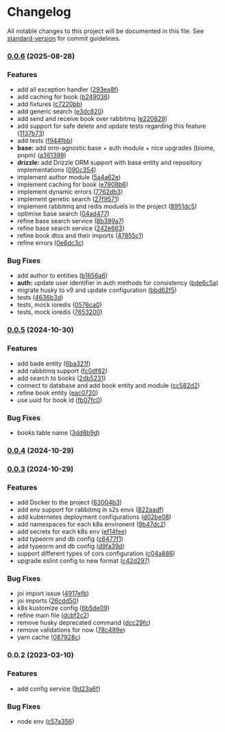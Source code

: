 # Changelog

All notable changes to this project will be documented in this file. See [standard-version](https://github.com/conventional-changelog/standard-version) for commit guidelines.

### [0.0.6](https://github.com/MRdevX/nestifined-ms-framework/compare/v0.0.5...v0.0.6) (2025-08-28)


### Features

* add all exception handler ([293ea8f](https://github.com/MRdevX/nestifined-ms-framework/commit/293ea8f8cb064743b180a96dbd0349234d81f070))
* add caching for book ([b249036](https://github.com/MRdevX/nestifined-ms-framework/commit/b24903658bfd81002248f4e074454bbf87ab77ac))
* add fixtures ([c7220bb](https://github.com/MRdevX/nestifined-ms-framework/commit/c7220bbbf2a725d80a2ffa05f7cda3513f8856af))
* add generic search ([e3dc820](https://github.com/MRdevX/nestifined-ms-framework/commit/e3dc8205fc02a6224673b5cc1a1ec6fa5e014fe3))
* add send and receive book over rabbitmq ([e220829](https://github.com/MRdevX/nestifined-ms-framework/commit/e2208296c0a050a91af14ec6dae1d1d76987e771))
* add support for safe delete and update tests regarding this feature ([1137b73](https://github.com/MRdevX/nestifined-ms-framework/commit/1137b731d419d27befea0797757510db44e5eb73))
* add tests ([f944fbb](https://github.com/MRdevX/nestifined-ms-framework/commit/f944fbbb2ed917f9779f567711d4d8e36fee2743))
* **base:** add orm-agnostic base + auth module + nice upgrades (biome, pnpm) ([a361399](https://github.com/MRdevX/nestifined-ms-framework/commit/a361399026d049f1cb8f811e36ab05ed10ef4f4c))
* **drizzle:** add Drizzle ORM support with base entity and repository implementations ([090c354](https://github.com/MRdevX/nestifined-ms-framework/commit/090c3548b6c67b7d840af2e42a0ba51f8e31ea3c))
* implement author module ([5a4a62e](https://github.com/MRdevX/nestifined-ms-framework/commit/5a4a62ee91437154190e6a90c2e0b3fd6aa84921))
* implement caching for book ([e7908b6](https://github.com/MRdevX/nestifined-ms-framework/commit/e7908b680a881cdab8adf8dd9c39f86a9825c590))
* implement dynamic errors ([7762db3](https://github.com/MRdevX/nestifined-ms-framework/commit/7762db391d11f46502ec979a150cd2c191aa722c))
* implement genetic search ([27f9571](https://github.com/MRdevX/nestifined-ms-framework/commit/27f95711cbc9ad0796f565bb658b72e25d58dafa))
* implement rabbitmq and redis moduels in the project ([8951dc5](https://github.com/MRdevX/nestifined-ms-framework/commit/8951dc55a299d232614fe9c3dcf257995264dc2f))
* optimise base search ([04ad477](https://github.com/MRdevX/nestifined-ms-framework/commit/04ad4777404bff271d546eb72f95eba6a57e8d56))
* refine base search service ([8b399a7](https://github.com/MRdevX/nestifined-ms-framework/commit/8b399a7c28e8815d1245aa357c4729b904d0ba02))
* refine base search service ([242e663](https://github.com/MRdevX/nestifined-ms-framework/commit/242e6639e670c314c76f49caf67e7a3ef0cd4d52))
* refine book dtos and their imports ([47855c1](https://github.com/MRdevX/nestifined-ms-framework/commit/47855c12e73ace42b14252c1378d973e7bf2bc42))
* refine errors ([0e6dc3c](https://github.com/MRdevX/nestifined-ms-framework/commit/0e6dc3cd00427d77b3755ecc5f18270ad60e5114))


### Bug Fixes

* add author to entities ([b1656a6](https://github.com/MRdevX/nestifined-ms-framework/commit/b1656a6e393a23058190c2a544df174cfda8252c))
* **auth:** update user identifier in auth methods for consistency ([bde6c5a](https://github.com/MRdevX/nestifined-ms-framework/commit/bde6c5a72ee73c3cd46b1d83996c027523693e88))
* migrate husky to v9 and update configuration ([bbd62f5](https://github.com/MRdevX/nestifined-ms-framework/commit/bbd62f58b29ed9d4d31f16eb482a8b082fdd90d6))
* tests ([4636b3d](https://github.com/MRdevX/nestifined-ms-framework/commit/4636b3dffcd72db25eb16af975576c9588bbc802))
* tests, mock ioredis ([0576ca0](https://github.com/MRdevX/nestifined-ms-framework/commit/0576ca00e9587f1523abd1f3448b36aa766b77c0))
* tests, mock ioredis ([7653200](https://github.com/MRdevX/nestifined-ms-framework/commit/76532007c6d297fcc3d3100acbcc7a3d3f9f6b63))

### [0.0.5](https://github.com/MRdevX/nestifined-ms-framework/compare/v0.0.4...v0.0.5) (2024-10-30)


### Features

* add bade entity ([6ba321f](https://github.com/MRdevX/nestifined-ms-framework/commit/6ba321fee5a9a152e3d8ef2608927f4e612ce8ac))
* add rabbitmq support ([fc0df82](https://github.com/MRdevX/nestifined-ms-framework/commit/fc0df828ba026d13f42cae0d1e167c2c77421629))
* add search to books ([2db5231](https://github.com/MRdevX/nestifined-ms-framework/commit/2db5231618e56690b54302ab3e889f6757288c12))
* connect to database and add book entity and module ([cc582d2](https://github.com/MRdevX/nestifined-ms-framework/commit/cc582d2fbb4e114a5ee6428d4283bf6a4b7e232c))
* refine book entity ([eac0720](https://github.com/MRdevX/nestifined-ms-framework/commit/eac0720fa0f6996ef431d2710fa68533c8546bab))
* use uuid for book id ([fb07fc0](https://github.com/MRdevX/nestifined-ms-framework/commit/fb07fc09498d432b5d4c0a210c00c9550a731d24))


### Bug Fixes

* books table name ([3dd8b9d](https://github.com/MRdevX/nestifined-ms-framework/commit/3dd8b9de9696e3071528db41493d786e6c8dcdad))

### [0.0.4](https://github.com/MRdevX/nestifined-ms-framework/compare/v0.0.3...v0.0.4) (2024-10-29)

### [0.0.3](https://github.com/MRdevX/nestifined-ms-framework/compare/v0.0.2...v0.0.3) (2024-10-29)


### Features

* add Docker to the project ([63004b3](https://github.com/MRdevX/nestifined-ms-framework/commit/63004b3b55153b557171a312b227f358883b4aef))
* add env support for rabbitmq in s2s envs ([822aadf](https://github.com/MRdevX/nestifined-ms-framework/commit/822aadfd07c52c476a007c1ef12f4bdbd29342aa))
* add kubernetes deployment configurations ([d02be08](https://github.com/MRdevX/nestifined-ms-framework/commit/d02be08665eceb57c8b55d8d49d4526b308ed847))
* add namespaces for each k8s environent ([9b47dc2](https://github.com/MRdevX/nestifined-ms-framework/commit/9b47dc254898463b42faf1541302f424aa0ff79a))
* add secrets for each k8s env ([ef14fee](https://github.com/MRdevX/nestifined-ms-framework/commit/ef14fee5a48c3e109349f485cf0bd969872bb8fd))
* add typeorm and db config ([c6477f1](https://github.com/MRdevX/nestifined-ms-framework/commit/c6477f1f7b21e6a1501d98d8809be00936dbcae5))
* add typeorm and db config ([d9fa39d](https://github.com/MRdevX/nestifined-ms-framework/commit/d9fa39d716e7f1e763ff8a4d21665a6df626a21d))
* support different types of cors configuration ([c04a886](https://github.com/MRdevX/nestifined-ms-framework/commit/c04a886c9bbdb33311c7544e4cc3173f6f871c0b))
* upgrade eslint config to new format ([c42d297](https://github.com/MRdevX/nestifined-ms-framework/commit/c42d2972151a3c99f786bdff8732ff25be3d62ca))


### Bug Fixes

* joi import issue ([4917efb](https://github.com/MRdevX/nestifined-ms-framework/commit/4917efb5eaee95745c6c9c31a7fa702658521826))
* joi imports ([26cdd50](https://github.com/MRdevX/nestifined-ms-framework/commit/26cdd50dd16871cb550f6c88916662e38a75ac50))
* k8s kustomize config ([6b5de09](https://github.com/MRdevX/nestifined-ms-framework/commit/6b5de09dc003249141b935508b836d3883098f08))
* refine main file ([dcbf2c2](https://github.com/MRdevX/nestifined-ms-framework/commit/dcbf2c2b38161e7c07216de3f1667ad78bd404e3))
* remove husky deprecated command ([dcc29fc](https://github.com/MRdevX/nestifined-ms-framework/commit/dcc29fc3a890fb3e90714d175f83fcaf1e197b93))
* remove validations for now ([78c489e](https://github.com/MRdevX/nestifined-ms-framework/commit/78c489e214acce2ca6b144b1996d878d815c7dc7))
* yarn cache ([087928c](https://github.com/MRdevX/nestifined-ms-framework/commit/087928ce41728a122a72e07a1a5dc8e6490a81a2))

### 0.0.2 (2023-03-10)


### Features

* add config service ([9d23a6f](https://github.com/MRdevX/nestifined-ms-framework/commit/9d23a6fd3ced01fd50d934e53860e8104d16762e))


### Bug Fixes

* node env ([c57a356](https://github.com/MRdevX/nestifined-ms-framework/commit/c57a3563927c026738e5dd532232ae7aad5e73da))
